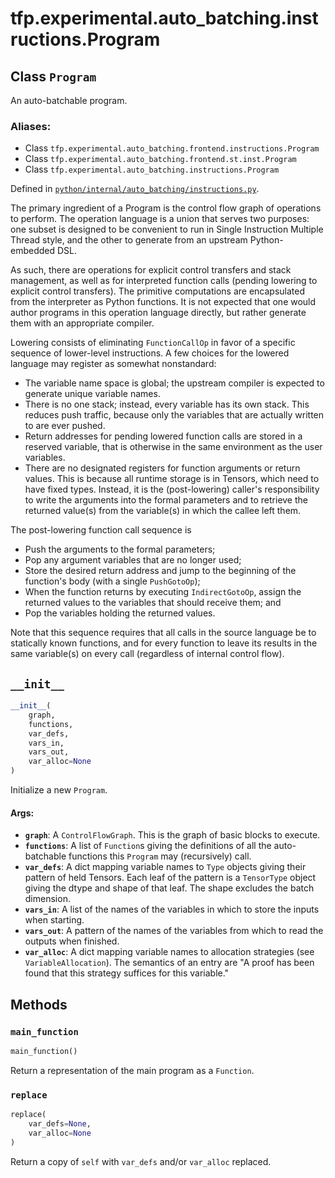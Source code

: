 <div itemscope itemtype="http://developers.google.com/ReferenceObject">
<meta itemprop="name" content="tfp.experimental.auto_batching.instructions.Program" />
<meta itemprop="path" content="Stable" />
<meta itemprop="property" content="__init__"/>
<meta itemprop="property" content="main_function"/>
<meta itemprop="property" content="replace"/>
</div>

# tfp.experimental.auto_batching.instructions.Program

## Class `Program`

An auto-batchable program.



### Aliases:

* Class `tfp.experimental.auto_batching.frontend.instructions.Program`
* Class `tfp.experimental.auto_batching.frontend.st.inst.Program`
* Class `tfp.experimental.auto_batching.instructions.Program`



Defined in [`python/internal/auto_batching/instructions.py`](https://github.com/tensorflow/probability/tree/master/tensorflow_probability/python/internal/auto_batching/instructions.py).

<!-- Placeholder for "Used in" -->

The primary ingredient of a Program is the control flow graph of
operations to perform.  The operation language is a union that
serves two purposes: one subset is designed to be convenient to run
in Single Instruction Multiple Thread style, and the other to
generate from an upstream Python-embedded DSL.

As such, there are operations for explicit control transfers and
stack management, as well as for interpreted function calls (pending
lowering to explicit control transfers).  The primitive computations
are encapsulated from the interpreter as Python functions.  It is
not expected that one would author programs in this operation
language directly, but rather generate them with an appropriate
compiler.

Lowering consists of eliminating `FunctionCallOp` in favor of a
specific sequence of lower-level instructions.  A few choices for
the lowered language may register as somewhat nonstandard:
- The variable name space is global; the upstream compiler is
  expected to generate unique variable names.
- There is no one stack; instead, every variable has its own stack.
  This reduces push traffic, because only the variables that are
  actually written to are ever pushed.
- Return addresses for pending lowered function calls are stored in
  a reserved variable, that is otherwise in the same environment as
  the user variables.
- There are no designated registers for function arguments or return
  values.  This is because all runtime storage is in Tensors, which
  need to have fixed types.  Instead, it is the (post-lowering)
  caller's responsibility to write the arguments into the formal
  parameters and to retrieve the returned value(s) from the
  variable(s) in which the callee left them.

The post-lowering function call sequence is
- Push the arguments to the formal parameters;
- Pop any argument variables that are no longer used;
- Store the desired return address and jump to the beginning of the function's
  body (with a single `PushGotoOp`);
- When the function returns by executing `IndirectGotoOp`, assign the
  returned values to the variables that should receive them; and
- Pop the variables holding the returned values.

Note that this sequence requires that all calls in the source
language be to statically known functions, and for every function to
leave its results in the same variable(s) on every call (regardless
of internal control flow).

<h2 id="__init__"><code>__init__</code></h2>

``` python
__init__(
    graph,
    functions,
    var_defs,
    vars_in,
    vars_out,
    var_alloc=None
)
```

Initialize a new `Program`.


#### Args:


* <b>`graph`</b>: A `ControlFlowGraph`.  This is the graph of basic blocks
  to execute.
* <b>`functions`</b>: A list of `Function`s giving the definitions of all
  the auto-batchable functions this `Program` may (recursively)
  call.
* <b>`var_defs`</b>: A dict mapping variable names to `Type` objects
  giving their pattern of held Tensors.  Each leaf of the pattern
  is a `TensorType` object giving the dtype and shape of that leaf.
  The shape excludes the batch dimension.
* <b>`vars_in`</b>: A list of the names of the variables in which to store
  the inputs when starting.
* <b>`vars_out`</b>: A pattern of the names of the variables from which to
  read the outputs when finished.
* <b>`var_alloc`</b>: A dict mapping variable names to allocation strategies (see
  `VariableAllocation`).  The semantics of an entry are "A proof has been
  found that this strategy suffices for this variable."



## Methods

<h3 id="main_function"><code>main_function</code></h3>

``` python
main_function()
```

Return a representation of the main program as a `Function`.


<h3 id="replace"><code>replace</code></h3>

``` python
replace(
    var_defs=None,
    var_alloc=None
)
```

Return a copy of `self` with `var_defs` and/or `var_alloc` replaced.




